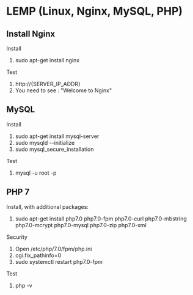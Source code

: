 # LEMP (Linux, Nginx, MySQL, PHP)

## Install Nginx
Install
  1. sudo apt-get install nginx

Test
  1. http://{SERVER_IP_ADDR}
  2. You need to see : "Welcome to Nginx"

## MySQL
Install
  1. sudo apt-get install mysql-server
  2. sudo mysqld --initialize
  3. sudo mysql_secure_installation

Test
  1. mysql -u root -p

## PHP 7
Install, with additional packages:
  1. sudo apt-get install php7.0 php7.0-fpm php7.0-curl php7.0-mbstring php7.0-mcrypt php7.0-mysql php7.0-zip php7.0-xml

Security
  1. Open /etc/php/7.0/fpm/php.ini
  2. cgi.fix_pathinfo=0
  3. sudo systemctl restart php7.0-fpm

Test
  1. php -v
